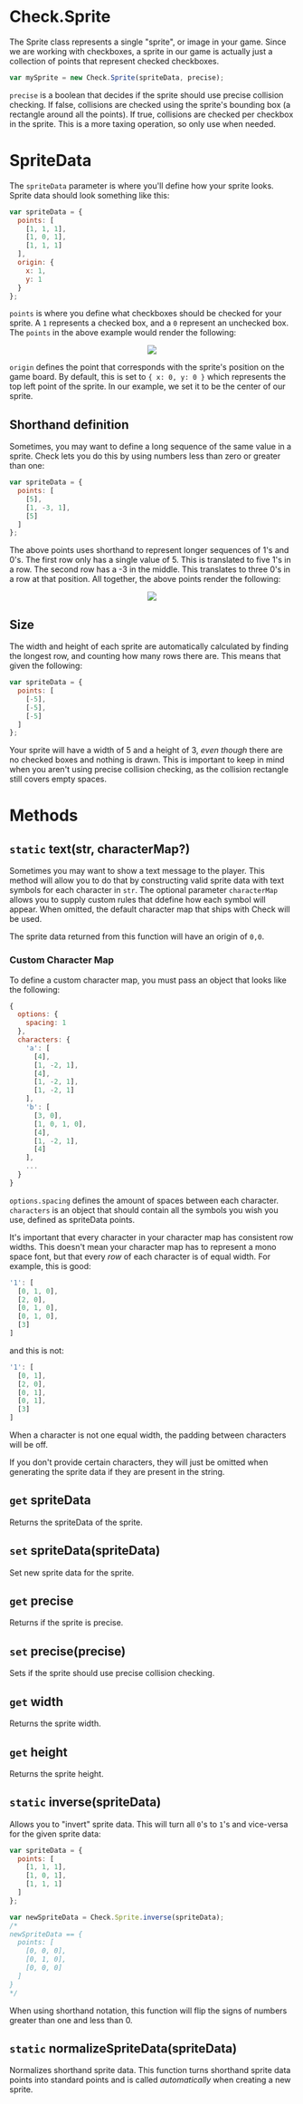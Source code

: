 # Check.Sprite

The Sprite class represents a single "sprite", or image in your game. Since we are working with checkboxes, a sprite in our game is actually just a collection of points that represent checked checkboxes.

```javascript
var mySprite = new Check.Sprite(spriteData, precise);
```

`precise` is a boolean that decides if the sprite should use precise collision checking. If false, collisions are checked using the sprite's bounding box (a rectangle around all the points). If true, collisions are checked per checkbox in the sprite. This is a more taxing operation, so only use when needed.

# SpriteData

The `spriteData` parameter is where you'll define how your sprite looks. Sprite data should look something like this:

```javascript
var spriteData = {
  points: [
    [1, 1, 1],
    [1, 0, 1],
    [1, 1, 1]
  ],
  origin: {
    x: 1,
    y: 1
  }
};
```

`points` is where you define what checkboxes should be checked for your sprite. A `1` represents a checked box, and a `0` represent an unchecked box. The `points` in the above example would render the following:

<p style="text-align:center">
  <img src="./images/simple_sprite.png">
</p>

`origin` defines the point that corresponds with the sprite's position on the game board. By default, this is set to `{ x: 0, y: 0 }` which represents the top left point of the sprite. In our example, we set it to be the center of our sprite.

## Shorthand definition

Sometimes, you may want to define a long sequence of the same value in a sprite. Check lets you do this by using numbers less than zero or greater than one:

```javascript
var spriteData = {
  points: [
    [5],
    [1, -3, 1],
    [5]
  ]
};
```

The above points uses shorthand to represent longer sequences of 1's and 0's. The first row only has a single value of 5. This is translated to five 1's in a row. The second row has a -3 in the middle. This translates to three 0's in a row at that position. All together, the above points render the following:

<p style="text-align:center">
  <img src="./images/simple_sprite_shorthand.png">
</p>

## Size

The width and height of each sprite are automatically calculated by finding the longest row, and counting how many rows there are. This means that given the following:

```javascript
var spriteData = {
  points: [
    [-5],
    [-5],
    [-5]
  ]
};
```

Your sprite will have a width of 5 and a height of 3, *even though* there are no checked boxes and nothing is drawn. This is important to keep in mind when you aren't using precise collision checking, as the collision rectangle still covers empty spaces.

# Methods

## `static` text(str, characterMap?)
Sometimes you may want to show a text message to the player. This method will allow you to do that by constructing valid sprite data with text symbols for each character in `str`. The optional parameter `characterMap` allows you to supply custom rules that ddefine how each symbol will appear. When omitted, the default character map that ships with Check will be used.

The sprite data returned from this function will have an origin of `0,0`.

### Custom Character Map
To define a custom character map, you must pass an object that looks like the following:

```javascript
{
  options: {
    spacing: 1
  },
  characters: {
    'a': [
      [4],
      [1, -2, 1],
      [4],
      [1, -2, 1],
      [1, -2, 1]
    ],
    'b': [
      [3, 0],
      [1, 0, 1, 0],
      [4],
      [1, -2, 1],
      [4]
    ],
    ...
  }
}
```

`options.spacing` defines the amount of spaces between each character. `characters` is an object that should contain all the symbols you wish you use, defined as spriteData points.

It's important that every character in your character map has consistent row widths. This doesn't mean your character map has to represent a mono space font, but that every *row* of each character is of equal width. For example, this is good:
```javascript
'1': [
  [0, 1, 0],
  [2, 0],
  [0, 1, 0],
  [0, 1, 0],
  [3]
]
```
and this is not:
```javascript
'1': [
  [0, 1],
  [2, 0],
  [0, 1],
  [0, 1],
  [3]
]
```
When a character is not one equal width, the padding between characters will be off.

If you don't provide certain characters, they will just be omitted when generating the sprite data if they are present in the string.

## `get` spriteData
Returns the spriteData of the sprite.

## `set` spriteData(spriteData)
Set new sprite data for the sprite.

## `get` precise
Returns if the sprite is precise.

## `set` precise(precise)
Sets if the sprite should use precise collision checking.

## `get` width
Returns the sprite width.

## `get` height
Returns the sprite height.

## `static` inverse(spriteData)
Allows you to "invert" sprite data. This will turn all `0`'s to `1`'s and vice-versa for the given sprite data:

```javascript
var spriteData = {
  points: [
    [1, 1, 1],
    [1, 0, 1],
    [1, 1, 1]
  ]
};

var newSpriteData = Check.Sprite.inverse(spriteData);
/*
newSpriteData == {
  points: [
    [0, 0, 0],
    [0, 1, 0],
    [0, 0, 0]
  ]
}
*/
```
When using shorthand notation, this function will flip the signs of numbers greater than one and less than 0.

## `static` normalizeSpriteData(spriteData)
Normalizes shorthand sprite data. This function turns shorthand sprite data points into standard points and is called *automatically* when creating a new sprite.